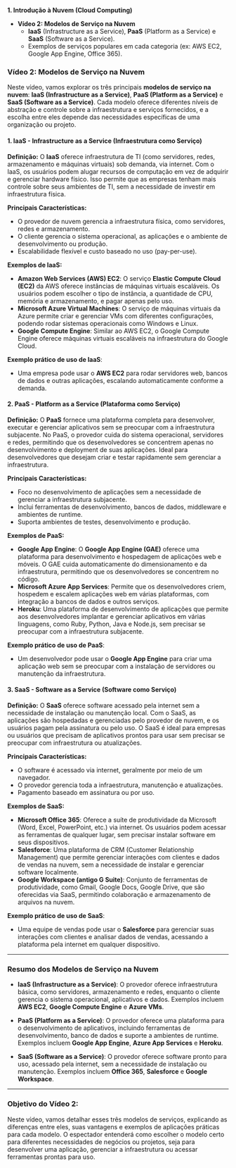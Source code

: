 **1. Introdução à Nuvem (Cloud Computing)**

- **Vídeo 2: Modelos de Serviço na Nuvem**
  - **IaaS** (Infrastructure as a Service), **PaaS** (Platform as a Service) e **SaaS** (Software as a Service).
  - Exemplos de serviços populares em cada categoria (ex: AWS EC2, Google App Engine, Office 365).

### **Vídeo 2: Modelos de Serviço na Nuvem**

Neste vídeo, vamos explorar os três principais **modelos de serviço na nuvem**: **IaaS (Infrastructure as a Service)**, **PaaS (Platform as a Service)** e **SaaS (Software as a Service)**. Cada modelo oferece diferentes níveis de abstração e controle sobre a infraestrutura e serviços fornecidos, e a escolha entre eles depende das necessidades específicas de uma organização ou projeto.

#### **1. IaaS - Infrastructure as a Service (Infraestrutura como Serviço)**

**Definição:**
O **IaaS** oferece infraestrutura de TI (como servidores, redes, armazenamento e máquinas virtuais) sob demanda, via internet. Com o IaaS, os usuários podem alugar recursos de computação em vez de adquirir e gerenciar hardware físico. Isso permite que as empresas tenham mais controle sobre seus ambientes de TI, sem a necessidade de investir em infraestrutura física.

**Principais Características:**
- O provedor de nuvem gerencia a infraestrutura física, como servidores, redes e armazenamento.
- O cliente gerencia o sistema operacional, as aplicações e o ambiente de desenvolvimento ou produção.
- Escalabilidade flexível e custo baseado no uso (pay-per-use).

**Exemplos de IaaS:**
- **Amazon Web Services (AWS) EC2**: O serviço **Elastic Compute Cloud (EC2)** da AWS oferece instâncias de máquinas virtuais escaláveis. Os usuários podem escolher o tipo de instância, a quantidade de CPU, memória e armazenamento, e pagar apenas pelo uso.
- **Microsoft Azure Virtual Machines**: O serviço de máquinas virtuais da Azure permite criar e gerenciar VMs com diferentes configurações, podendo rodar sistemas operacionais como Windows e Linux.
- **Google Compute Engine**: Similar ao AWS EC2, o Google Compute Engine oferece máquinas virtuais escaláveis na infraestrutura do Google Cloud.

**Exemplo prático de uso de IaaS**:
- Uma empresa pode usar o **AWS EC2** para rodar servidores web, bancos de dados e outras aplicações, escalando automaticamente conforme a demanda.

#### **2. PaaS - Platform as a Service (Plataforma como Serviço)**

**Definição:**
O **PaaS** fornece uma plataforma completa para desenvolver, executar e gerenciar aplicativos sem se preocupar com a infraestrutura subjacente. No PaaS, o provedor cuida do sistema operacional, servidores e redes, permitindo que os desenvolvedores se concentrem apenas no desenvolvimento e deployment de suas aplicações. Ideal para desenvolvedores que desejam criar e testar rapidamente sem gerenciar a infraestrutura.

**Principais Características:**
- Foco no desenvolvimento de aplicações sem a necessidade de gerenciar a infraestrutura subjacente.
- Inclui ferramentas de desenvolvimento, bancos de dados, middleware e ambientes de runtime.
- Suporta ambientes de testes, desenvolvimento e produção.

**Exemplos de PaaS:**
- **Google App Engine**: O **Google App Engine (GAE)** oferece uma plataforma para desenvolvimento e hospedagem de aplicações web e móveis. O GAE cuida automaticamente do dimensionamento e da infraestrutura, permitindo que os desenvolvedores se concentrem no código.
- **Microsoft Azure App Services**: Permite que os desenvolvedores criem, hospedem e escalem aplicações web em várias plataformas, com integração a bancos de dados e outros serviços.
- **Heroku**: Uma plataforma de desenvolvimento de aplicações que permite aos desenvolvedores implantar e gerenciar aplicativos em várias linguagens, como Ruby, Python, Java e Node.js, sem precisar se preocupar com a infraestrutura subjacente.

**Exemplo prático de uso de PaaS**:
- Um desenvolvedor pode usar o **Google App Engine** para criar uma aplicação web sem se preocupar com a instalação de servidores ou manutenção da infraestrutura.

#### **3. SaaS - Software as a Service (Software como Serviço)**

**Definição:**
O **SaaS** oferece software acessado pela internet sem a necessidade de instalação ou manutenção local. Com o SaaS, as aplicações são hospedadas e gerenciadas pelo provedor de nuvem, e os usuários pagam pela assinatura ou pelo uso. O SaaS é ideal para empresas ou usuários que precisam de aplicativos prontos para usar sem precisar se preocupar com infraestrutura ou atualizações.

**Principais Características:**
- O software é acessado via internet, geralmente por meio de um navegador.
- O provedor gerencia toda a infraestrutura, manutenção e atualizações.
- Pagamento baseado em assinatura ou por uso.

**Exemplos de SaaS:**
- **Microsoft Office 365**: Oferece a suíte de produtividade da Microsoft (Word, Excel, PowerPoint, etc.) via internet. Os usuários podem acessar as ferramentas de qualquer lugar, sem precisar instalar software em seus dispositivos.
- **Salesforce**: Uma plataforma de CRM (Customer Relationship Management) que permite gerenciar interações com clientes e dados de vendas na nuvem, sem a necessidade de instalar e gerenciar software localmente.
- **Google Workspace (antigo G Suite)**: Conjunto de ferramentas de produtividade, como Gmail, Google Docs, Google Drive, que são oferecidas via SaaS, permitindo colaboração e armazenamento de arquivos na nuvem.

**Exemplo prático de uso de SaaS**:
- Uma equipe de vendas pode usar o **Salesforce** para gerenciar suas interações com clientes e analisar dados de vendas, acessando a plataforma pela internet em qualquer dispositivo.

---

### **Resumo dos Modelos de Serviço na Nuvem**

- **IaaS (Infrastructure as a Service)**: O provedor oferece infraestrutura básica, como servidores, armazenamento e redes, enquanto o cliente gerencia o sistema operacional, aplicativos e dados. Exemplos incluem **AWS EC2**, **Google Compute Engine** e **Azure VMs**.
  
- **PaaS (Platform as a Service)**: O provedor oferece uma plataforma para o desenvolvimento de aplicativos, incluindo ferramentas de desenvolvimento, banco de dados e suporte a ambientes de runtime. Exemplos incluem **Google App Engine**, **Azure App Services** e **Heroku**.

- **SaaS (Software as a Service)**: O provedor oferece software pronto para uso, acessado pela internet, sem a necessidade de instalação ou manutenção. Exemplos incluem **Office 365**, **Salesforce** e **Google Workspace**.

---

### **Objetivo do Vídeo 2:**
Neste vídeo, vamos detalhar esses três modelos de serviços, explicando as diferenças entre eles, suas vantagens e exemplos de aplicações práticas para cada modelo. O espectador entenderá como escolher o modelo certo para diferentes necessidades de negócios ou projetos, seja para desenvolver uma aplicação, gerenciar a infraestrutura ou acessar ferramentas prontas para uso. 
